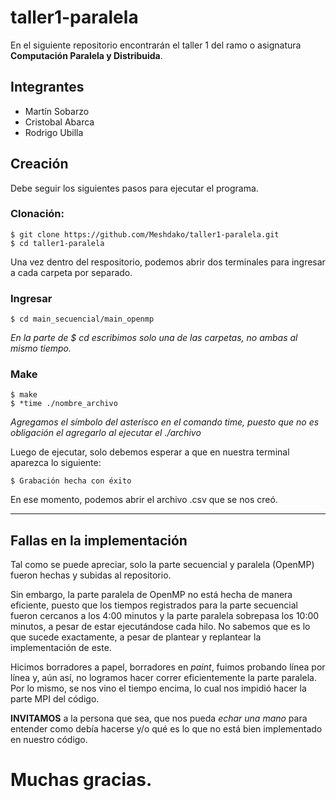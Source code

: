 # taller1-paralela
En el siguiente repositorio encontrarán el taller 1 del ramo o asignatura **Computación Paralela y Distribuida**.

## Integrantes
* Martín Sobarzo
* Cristobal Abarca
* Rodrigo Ubilla

## Creación
Debe seguir los siguientes pasos para ejecutar el programa.

### Clonación:
```
$ git clone https://github.com/Meshdako/taller1-paralela.git
$ cd taller1-paralela
```
Una vez dentro del respositorio, podemos abrir dos terminales para ingresar a cada carpeta por separado.

### Ingresar
```
$ cd main_secuencial/main_openmp
```
*En la parte de $ cd escribimos solo una de las carpetas, no ambas al mismo tiempo.*

### Make
```
$ make
$ *time ./nombre_archivo
```
*Agregamos el símbolo del asterísco en el comando time, puesto que no es obligación el agregarlo al ejecutar el ./archivo*

Luego de ejecutar, solo debemos esperar a que en nuestra terminal aparezca lo siguiente:
```
$ Grabación hecha con éxito
```
En ese momento, podemos abrir el archivo .csv que se nos creó.

***

## Fallas en la implementación
Tal como se puede apreciar, solo la parte secuencial y paralela (OpenMP) fueron hechas y subidas al repositorio.

Sin embargo, la parte paralela de OpenMP no está hecha de manera eficiente, puesto que los tiempos registrados para la parte secuencial fueron cercanos a los 4:00 minutos y la parte paralela sobrepasa los 10:00 minutos, a pesar de estar ejecutándose cada hilo. No sabemos que es lo que sucede exactamente, a pesar de plantear y replantear la implementación de este.

Hicimos borradores a papel, borradores en *paint*, fuimos probando línea por línea y, aún así, no logramos hacer correr eficientemente la parte paralela. Por lo mismo, se nos vino el tiempo encima, lo cual nos impidió hacer la parte MPI del código.

**INVITAMOS** a la persona que sea, que nos pueda *echar una mano* para entender como debía hacerse y/o qué es lo que no está bien implementado en nuestro código.

# Muchas gracias.